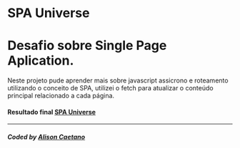 # SPA Universe

# Desafio sobre Single Page Aplication.

Neste projeto pude aprender mais sobre javascript assicrono e roteamento utilizando o conceito de SPA, utilizei o fetch para atualizar o conteúdo principal relacionado a cada página.

#### Resultado final <a href="https://universe-spa.vercel.app/"> SPA Universe</a>

---

##### Coded by <a href="https://www.linkedin.com/in/alisoncaetano/">Alison Caetano</a>
